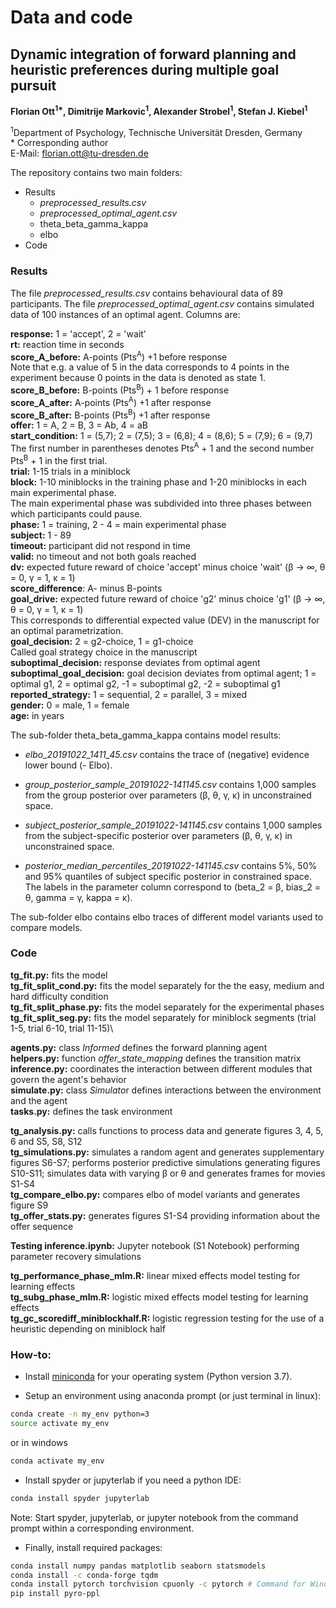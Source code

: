 # Data and code

## Dynamic integration of forward planning and heuristic preferences during multiple goal pursuit

**Florian Ott<sup>1\*</sup>, Dimitrije Markovic<sup>1</sup>, Alexander Strobel<sup>1</sup>, Stefan J. Kiebel<sup>1</sup>**

<sup>1</sup>Department of Psychology, Technische Universität Dresden, Germany\
\* Corresponding author\
E-Mail: florian.ott@tu-dresden.de

The repository contains two main folders:

* Results
  * *preprocessed_results.csv*
  * *preprocessed_optimal_agent.csv*
  * theta_beta_gamma_kappa
  * elbo
* Code

### Results

The file *preprocessed_results.csv* contains behavioural data of 89 participants. The file *preprocessed_optimal_agent.csv* contains simulated data of 100 instances of an optimal agent. Columns are:

**response:** 1 = 'accept', 2 = 'wait' \
**rt:** reaction time in seconds\
**score_A_before:** A-points (Pts<sup>A</sup>) +1 before response\
Note that e.g. a value of 5 in the data corresponds to 4 points in the experiment because 0 points in the data is denoted as state 1.\
**score_B_before:** B-points (Pts<sup>B</sup>) + 1 before response\
**score_A_after:** A-points (Pts<sup>A</sup>) +1 after response\
**score_B_after:** B-points (Pts<sup>B</sup>) +1 after response\
**offer:** 1 = A, 2 = B, 3 = Ab, 4 = aB\
**start_condition:** 1 = (5,7); 2 = (7,5); 3 = (6,8); 4 = (8,6); 5 = (7,9); 6 = (9,7)\
The first number in parentheses denotes Pts<sup>A</sup> + 1 and the second number Pts<sup>B</sup> + 1 in the first trial.\
**trial:** 1-15 trials in a miniblock\
**block:** 1-10 miniblocks in the training phase and 1-20 miniblocks in each main experimental phase.\
The main experimental phase was subdivided into three phases between which participants could pause.\
**phase:**  1 = training, 2 - 4 = main experimental phase\
**subject:** 1 - 89\
**timeout:** participant did not respond in time\
**valid:** no timeout and not both goals reached\
**dv:** expected future reward of choice 'accept' minus choice 'wait' (&beta; -> &infin;, &theta; = 0, &gamma; = 1, &kappa; = 1) \
**score_difference**: A- minus  B-points \
**goal_drive:** expected future reward of choice 'g2' minus choice 'g1' (&beta; -> &infin;, &theta; = 0, &gamma; = 1, &kappa; = 1)\
This corresponds to differential expected value (DEV) in the manuscript for an optimal parametrization.\
**goal_decision:** 2 = g2-choice, 1 = g1-choice\
Called goal strategy choice in the manuscript\
**suboptimal_decision:** response deviates from optimal agent\
**suboptimal_goal_decision:**  goal decision deviates from optimal agent; 1 = optimal g1, 2 = optimal g2, -1 = suboptimal g2, -2 = suboptimal g1\
**reported_strategy:** 1 = sequential, 2 = parallel, 3 = mixed\
**gender:** 0 = male, 1 = female\
**age:** in years

The sub-folder theta_beta_gamma_kappa contains model results:

* *elbo_20191022_1411_45.csv* contains the trace of (negative) evidence lower bound (- Elbo).

* *group_posterior_sample_20191022-141145.csv* contains 1,000 samples from the group posterior over parameters (&beta;, &theta;, &gamma;, &kappa;) in unconstrained space.

* *subject_posterior_sample_20191022-141145.csv* contains 1,000 samples from the subject-specific posterior over parameters (&beta;, &theta;, &gamma;, &kappa;) in unconstrained space.

* *posterior_median_percentiles_20191022-141145.csv* contains 5%, 50% and 95% quantiles of subject specific posterior in constrained space. The labels in the parameter column correspond to (beta_2 = &beta;, bias_2 = &theta;, gamma = &gamma;, kappa = &kappa;).

The sub-folder elbo contains elbo traces of different model variants used to compare models.

### Code

**tg_fit.py:** fits the model\
**tg_fit_split_cond.py:** fits the model separately for the the easy, medium and hard difficulty condition\
**tg_fit_split_phase.py:** fits the model separately for the experimental phases \
**tg_fit_split_seg.py:** fits the model separately for miniblock segments (trial 1-5, trial 6-10, trial 11-15)\

**agents.py:** class *Informed*  defines the forward planning agent\
**helpers.py:** function *offer_state_mapping* defines the transition matrix\
**inference.py:** coordinates the interaction between different modules that govern the agent's behavior\
**simulate.py:** class *Simulato*r defines interactions between the environment and the agent\
**tasks.py:** defines the task environment

**tg_analysis.py:** calls functions to process data and generate figures 3, 4, 5, 6 and S5, S8, S12\
**tg_simulations.py:** simulates a random agent and generates supplementary figures S6-S7; performs posterior predictive simulations generating figures S10-S11; simulates data with varying &beta; or &theta; and generates frames for movies S1-S4\
**tg_compare_elbo.py:** compares elbo of model variants and generates figure S9\
**tg_offer_stats.py:** generates figures S1-S4 providing information about the offer sequence

**Testing inference.ipynb:** Jupyter notebook (S1 Notebook) performing parameter recovery simulations 

**tg_performance_phase_mlm.R:** linear mixed effects model testing for learning effects\
**tg_subg_phase_mlm.R:** logistic mixed effects model testing for learning effects\
**tg_gc_scorediff_miniblockhalf.R:** logistic regression testing for the use of a heuristic depending on miniblock half 

### How-to:
* Install [miniconda](https://conda.io/miniconda.html) for your operating system (Python version 3.7).

* Setup an environment using anaconda prompt (or just terminal in linux):

```sh
conda create -n my_env python=3
source activate my_env
```

or in windows

```sh
conda activate my_env
```

* Install spyder or jupyterlab if you need a python IDE:

```sh
conda install spyder jupyterlab
```

Note: Start spyder, jupyterlab, or jupyter notebook from the command prompt within a corresponding environment.

* Finally, install required packages:

```sh
conda install numpy pandas matplotlib seaborn statsmodels
conda install -c conda-forge tqdm
conda install pytorch torchvision cpuonly -c pytorch # Command for Windows and Linux
pip install pyro-ppl
```

